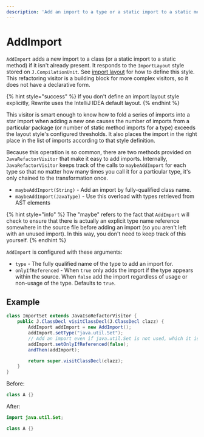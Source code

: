 ```yaml
---
description: 'Add an import to a type or a static import to a static method, if necessary.'
---
```


# AddImport

`AddImport` adds a new import to a class \(or a static import to a static method\) if it isn't already present. It responds to the `ImportLayout` style stored on `J.CompilationUnit`. See [import layout](../../../tutorials/parsing-java-code.md#import-layout-style) for how to define this style. This refactoring visitor is a building block for more complex visitors, so it does not have a declarative form.

{% hint style="success" %}
If you don't define an import layout style explicitly, Rewrite uses the IntelliJ IDEA default layout.
{% endhint %}

This visitor is smart enough to know how to fold a series of imports into a star import when adding a new one causes the number of imports from a particular package \(or number of static method imports for a type\) exceeds the layout style's configured thresholds. It also places the import in the right place in the list of imports according to that style definition.

Because this operation is so common, there are two methods provided on `JavaRefactorVisitor` that make it easy to add imports. Internally, `JavaRefactorVisitor` keeps track of the calls to `maybeAddImport` for each type so that no matter how many times you call it for a particular type, it's only chained to the transformation once.

* `maybeAddImport(String)` - Add an import by fully-qualified class name. 
* `maybeAddImport(JavaType)` - Use this overload with types retrieved from AST elements

{% hint style="info" %}
The "maybe" refers to the fact that `AddImport` will check to ensure that there is actually an explicit type name reference somewhere in the source file before adding an import \(so you aren't left with an unused import\). In this way, you don't need to keep track of this yourself.
{% endhint %}

`AddImport` is configured with these arguments:

* `type` - The fully qualified name of the type to add an import for.
* `onlyIfReferenced` - When `true` only adds the import if the type appears within the source. When `false` add the import regardless of usage or non-usage of the type. Defaults to `true`. 

## Example

```java
class ImportSet extends JavaIsoRefactorVisitor {
    public J.ClassDecl visitClassDecl(J.ClassDecl clazz) {
        AddImport addImport = new AddImport();
        addImport.setType("java.util.Set");
        // Add an import even if java.util.Set is not used, which it isn't in the example
        addImport.setOnlyIfReferenced(false);
        andThen(addImport);

        return super.visitClassDecl(clazz);
    }
}
```

Before:

```java
class A {}
```

After:

```java
import java.util.Set;

class A {}
```

